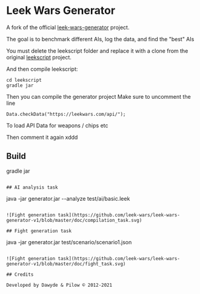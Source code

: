 # Leek Wars Generator

A fork of the official [leek-wars-generator](https://github.com/leek-wars/leek-wars-generator) project.

The goal is to benchmark different AIs, log the data, and find the "best" AIs

You must delete the leekscript folder and replace it with a clone from the original [leekscript](https://github.com/leek-wars/leekscript) project.

And then compile leekscript:

```
cd leekscript
gradle jar
```

Then you can compile the generator project
Make sure to uncomment the line

```
Data.checkData("https://leekwars.com/api/");
```

To load API Data for weapons / chips etc

Then comment it again xddd

## Build

gradle jar

```

## AI analysis task

```

java -jar generator.jar --analyze test/ai/basic.leek

```

![Fight generation task](https://github.com/leek-wars/leek-wars-generator-v1/blob/master/doc/compilation_task.svg)

## Fight generation task

```

java -jar generator.jar test/scenario/scenario1.json

```

![Fight generation task](https://github.com/leek-wars/leek-wars-generator-v1/blob/master/doc/fight_task.svg)

## Credits

Developed by Dawyde & Pilow © 2012-2021
```
